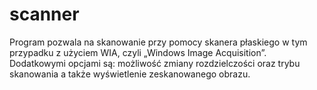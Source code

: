 # scanner

Program pozwala na skanowanie przy pomocy skanera płaskiego w tym przypadku z użyciem WIA, czyli „Windows 
Image Acquisition”. Dodatkowymi opcjami są: możliwość zmiany rozdzielczości 
oraz trybu skanowania a także wyświetlenie zeskanowanego obrazu.
